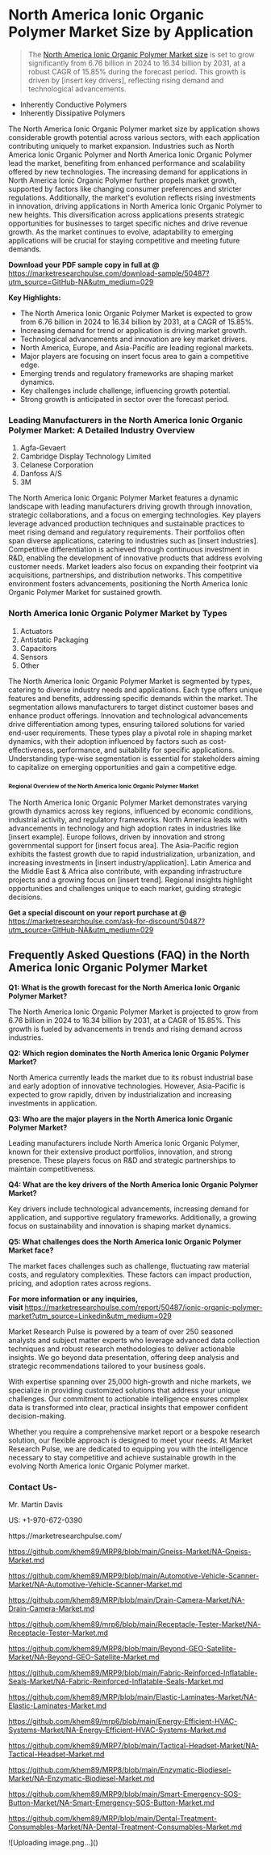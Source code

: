 <h1>North America Ionic Organic Polymer Market&nbsp;Size by Application</h1><blockquote><p>The <a href="https://marketresearchpulse.com/download-sample/50487?utm_source=GitHub-NA&amp;utm_medium=029">North America Ionic Organic Polymer Market size</a> is set to grow significantly from 6.76 billion in 2024 to 16.34 billion by 2031, at a robust CAGR of 15.85% during the forecast period. This growth is driven by [insert key drivers], reflecting rising demand and technological advancements.</p></blockquote><ul><li>Inherently Conductive Polymers<li> Inherently Dissipative Polymers</li></ul><p>The North America Ionic Organic Polymer market size by application shows considerable growth potential across various sectors, with each application contributing uniquely to market expansion. Industries such as North America Ionic Organic Polymer and North America Ionic Organic Polymer lead the market, benefiting from enhanced performance and scalability offered by new technologies. The increasing demand for applications in North America Ionic Organic Polymer further propels market growth, supported by factors like changing consumer preferences and stricter regulations. Additionally, the market's evolution reflects rising investments in innovation, driving applications in North America Ionic Organic Polymer to new heights. This diversification across applications presents strategic opportunities for businesses to target specific niches and drive revenue growth. As the market continues to evolve, adaptability to emerging applications will be crucial for staying competitive and meeting future demands.</p><p><strong>Download your PDF sample copy in full at @ </strong><a href="https://marketresearchpulse.com/download-sample/50487?utm_source=GitHub-NA&amp;utm_medium=029">https://marketresearchpulse.com/download-sample/50487?utm_source=GitHub-NA&amp;utm_medium=029</a></p><p><strong>Key Highlights: </strong></p><ul><li>The North America Ionic Organic Polymer Market is expected to grow from 6.76 billion in 2024 to 16.34 billion by 2031, at a CAGR of 15.85%.</li><li>Increasing demand for trend or application is driving market growth.</li><li>Technological advancements and innovation are key market drivers.</li><li>North America, Europe, and Asia-Pacific are leading regional markets.</li><li>Major players are focusing on insert focus area to gain a competitive edge.</li><li>Emerging trends and regulatory frameworks are shaping market dynamics.</li><li>Key challenges include challenge, influencing growth potential.</li><li>Strong growth is anticipated in sector over the forecast period.</li></ul><h3>Leading Manufacturers in the North America Ionic Organic Polymer Market: A Detailed Industry Overview</h3><ol><li>Agfa-Gevaert</li><li>Cambridge Display Technology Limited</li><li>Celanese Corporation</li><li>Danfoss A/S</li><li>3M</li></ol><div class="flex max-w-full flex-col flex-grow"><div class="min-h-8 text-message flex w-full flex-col items-end gap-2 whitespace-normal break-words [.text-message+&amp;]:mt-5" dir="auto" data-message-author-role="assistant" data-message-id="fd8432e4-4910-450d-b182-61b7bfb0a01f" data-message-model-slug="gpt-4o"><div class="flex w-full flex-col gap-1 empty:hidden first:pt-[3px]"><div class="markdown prose w-full break-words dark:prose-invert light"><p>The North America Ionic Organic Polymer Market features a dynamic landscape with leading manufacturers driving growth through innovation, strategic collaborations, and a focus on emerging technologies. Key players leverage advanced production techniques and sustainable practices to meet rising demand and regulatory requirements. Their portfolios often span diverse applications, catering to industries such as [insert industries]. Competitive differentiation is achieved through continuous investment in R&amp;D, enabling the development of innovative products that address evolving customer needs. Market leaders also focus on expanding their footprint via acquisitions, partnerships, and distribution networks. This competitive environment fosters advancements, positioning the North America Ionic Organic Polymer Market for sustained growth.</p></div></div></div></div><h3>North America Ionic Organic Polymer Market by Types</h3><ol><li>Actuators<li> Antistatic Packaging<li> Capacitors<li> Sensors<li> Other</li></ol><div class="flex max-w-full flex-col flex-grow"><div class="min-h-8 text-message flex w-full flex-col items-end gap-2 whitespace-normal break-words [.text-message+&amp;]:mt-5" dir="auto" data-message-author-role="assistant" data-message-id="084470be-0bb7-4664-bddf-5156b4f41249" data-message-model-slug="gpt-4o-mini"><div class="flex w-full flex-col gap-1 empty:hidden first:pt-[3px]"><div class="markdown prose w-full break-words dark:prose-invert light"><p>The North America Ionic Organic Polymer Market is segmented by types, catering to diverse industry needs and applications. Each type offers unique features and benefits, addressing specific demands within the market. The segmentation allows manufacturers to target distinct customer bases and enhance product offerings. Innovation and technological advancements drive differentiation among types, ensuring tailored solutions for varied end-user requirements. These types play a pivotal role in shaping market dynamics, with their adoption influenced by factors such as cost-effectiveness, performance, and suitability for specific applications. Understanding type-wise segmentation is essential for stakeholders aiming to capitalize on emerging opportunities and gain a competitive edge.</p></div></div></div></div><h3><span style="font-size: 11px;">Regional Overview of the North America Ionic Organic Polymer Market</span></h3><div class="flex max-w-full flex-col flex-grow"><div class="min-h-8 text-message flex w-full flex-col items-end gap-2 whitespace-normal break-words [.text-message+&amp;]:mt-5" dir="auto" data-message-author-role="assistant" data-message-id="e9038762-ce64-4e30-91c9-9bd413514231" data-message-model-slug="gpt-4o-mini"><div class="flex w-full flex-col gap-1 empty:hidden first:pt-[3px]"><div class="markdown prose w-full break-words dark:prose-invert light"><p>The North America Ionic Organic Polymer Market demonstrates varying growth dynamics across key regions, influenced by economic conditions, industrial activity, and regulatory frameworks. North America leads with advancements in technology and high adoption rates in industries like [insert example]. Europe follows, driven by innovation and strong governmental support for [insert focus area]. The Asia-Pacific region exhibits the fastest growth due to rapid industrialization, urbanization, and increasing investments in [insert industry/application]. Latin America and the Middle East &amp; Africa also contribute, with expanding infrastructure projects and a growing focus on [insert trend]. Regional insights highlight opportunities and challenges unique to each market, guiding strategic decisions.</p></div></div></div></div><p><strong>Get a special discount on your report purchase at @ </strong><a href="https://marketresearchpulse.com/ask-for-discount/50487?utm_source=GitHub-NA&amp;utm_medium=029">https://marketresearchpulse.com/ask-for-discount/50487?utm_source=GitHub-NA&amp;utm_medium=029</a></p><h2>Frequently Asked Questions (FAQ) in the North America Ionic Organic Polymer Market</h2><p><strong>Q1: What is the growth forecast for the North America Ionic Organic Polymer Market?</strong></p><p>The North America Ionic Organic Polymer Market is projected to grow from 6.76 billion in 2024 to 16.34 billion by 2031, at a CAGR of 15.85%. This growth is fueled by advancements in trends and rising demand across industries.</p><p><strong>Q2: Which region dominates the North America Ionic Organic Polymer Market?</strong></p><p>North America currently leads the market due to its robust industrial base and early adoption of innovative technologies. However, Asia-Pacific is expected to grow rapidly, driven by industrialization and increasing investments in application.</p><p><strong>Q3: Who are the major players in the North America Ionic Organic Polymer Market?</strong></p><p>Leading manufacturers include North America Ionic Organic Polymer, known for their extensive product portfolios, innovation, and strong presence. These players focus on R&amp;D and strategic partnerships to maintain competitiveness.</p><p><strong>Q4: What are the key drivers of the North America Ionic Organic Polymer Market?</strong></p><p>Key drivers include technological advancements, increasing demand for application, and supportive regulatory frameworks. Additionally, a growing focus on sustainability and innovation is shaping market dynamics.</p><p><strong>Q5: What challenges does the North America Ionic Organic Polymer Market face?</strong></p><p>The market faces challenges such as challenge, fluctuating raw material costs, and regulatory complexities. These factors can impact production, pricing, and adoption rates across regions.</p><p><strong>For more information or any inquiries, visit&nbsp;</strong><a href="https://marketresearchpulse.com/report/50487/ionic-organic-polymer-market?utm_source=Linkedin&utm_medium=029">https://marketresearchpulse.com/report/50487/ionic-organic-polymer-market?utm_source=Linkedin&utm_medium=029</a></p><p>Market Research Pulse is powered by a team of over 250 seasoned analysts and subject matter experts who leverage advanced data collection techniques and robust research methodologies to deliver actionable insights. We go beyond data presentation, offering deep analysis and strategic recommendations tailored to your business goals.</p><p>With expertise spanning over 25,000 high-growth and niche markets, we specialize in providing customized solutions that address your unique challenges. Our commitment to actionable intelligence ensures complex data is transformed into clear, practical insights that empower confident decision-making.</p><p>Whether you require a comprehensive market report or a bespoke research solution, our flexible approach is designed to meet your needs. At Market Research Pulse, we are dedicated to equipping you with the intelligence necessary to stay competitive and achieve sustainable growth in the evolving North America Ionic Organic Polymer market.</p><h3><strong>Contact Us-</strong></h3><p>Mr. Martin Davis</p><p>US: +1-970-672-0390</p><p>https://marketresearchpulse.com/</p><p><a href="https://github.com/khem89/MRP8/blob/main/Gneiss-Market/NA-Gneiss-Market.md">https://github.com/khem89/MRP8/blob/main/Gneiss-Market/NA-Gneiss-Market.md</a></p><p><a href="https://github.com/khem89/MRP9/blob/main/Automotive-Vehicle-Scanner-Market/NA-Automotive-Vehicle-Scanner-Market.md">https://github.com/khem89/MRP9/blob/main/Automotive-Vehicle-Scanner-Market/NA-Automotive-Vehicle-Scanner-Market.md</a></p><p><a href="https://github.com/khem89/MRP/blob/main/Drain-Camera-Market/NA-Drain-Camera-Market.md">https://github.com/khem89/MRP/blob/main/Drain-Camera-Market/NA-Drain-Camera-Market.md</a></p><p><a href="https://github.com/khem89/mrp6/blob/main/Receptacle-Tester-Market/NA-Receptacle-Tester-Market.md">https://github.com/khem89/mrp6/blob/main/Receptacle-Tester-Market/NA-Receptacle-Tester-Market.md</a></p><p><a href="https://github.com/khem89/MRP8/blob/main/Beyond-GEO-Satellite-Market/NA-Beyond-GEO-Satellite-Market.md">https://github.com/khem89/MRP8/blob/main/Beyond-GEO-Satellite-Market/NA-Beyond-GEO-Satellite-Market.md</a></p><p><a href="https://github.com/khem89/MRP9/blob/main/Fabric-Reinforced-Inflatable-Seals-Market/NA-Fabric-Reinforced-Inflatable-Seals-Market.md">https://github.com/khem89/MRP9/blob/main/Fabric-Reinforced-Inflatable-Seals-Market/NA-Fabric-Reinforced-Inflatable-Seals-Market.md</a></p><p><a href="https://github.com/khem89/MRP/blob/main/Elastic-Laminates-Market/NA-Elastic-Laminates-Market.md">https://github.com/khem89/MRP/blob/main/Elastic-Laminates-Market/NA-Elastic-Laminates-Market.md</a></p><p><a href="https://github.com/khem89/mrp6/blob/main/Energy-Efficient-HVAC-Systems-Market/NA-Energy-Efficient-HVAC-Systems-Market.md">https://github.com/khem89/mrp6/blob/main/Energy-Efficient-HVAC-Systems-Market/NA-Energy-Efficient-HVAC-Systems-Market.md</a></p><p><a href="https://github.com/khem89/MRP7/blob/main/Tactical-Headset-Market/NA-Tactical-Headset-Market.md">https://github.com/khem89/MRP7/blob/main/Tactical-Headset-Market/NA-Tactical-Headset-Market.md</a></p><p><a href="https://github.com/khem89/MRP8/blob/main/Enzymatic-Biodiesel-Market/NA-Enzymatic-Biodiesel-Market.md">https://github.com/khem89/MRP8/blob/main/Enzymatic-Biodiesel-Market/NA-Enzymatic-Biodiesel-Market.md</a></p><p><a href="https://github.com/khem89/MRP9/blob/main/Smart-Emergency-SOS-Button-Market/NA-Smart-Emergency-SOS-Button-Market.md">https://github.com/khem89/MRP9/blob/main/Smart-Emergency-SOS-Button-Market/NA-Smart-Emergency-SOS-Button-Market.md</a></p><p><a href="https://github.com/khem89/MRP/blob/main/Dental-Treatment-Consumables-Market/NA-Dental-Treatment-Consumables-Market.md">https://github.com/khem89/MRP/blob/main/Dental-Treatment-Consumables-Market/NA-Dental-Treatment-Consumables-Market.md</a></p>
![Uploading image.png…]()
